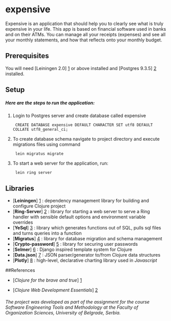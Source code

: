# expensive

Expensive is an application that should help you to clearly see what is truly expensive in your life. This app is based on financial software used in banks and on their ATMs. You can manage all your receipts (expenses) and see all your monthly statements, and how that reflects onto your monthly budget. 

## Prerequisites

You will need [Leiningen 2.0] [1] or above installed and [Postgres 9.3.5] [2] installed.

[1]: https://github.com/technomancy/leiningen
[2]: https://www.postgresql.org/ftp/source/v9.3.5/

## Setup

##### Here are the steps to run the application: #####

1. Login to Postgres server and create database called expensive
   
        CREATE DATABASE expensive DEFAULT CHARACTER SET utf8 DEFAULT COLLATE utf8_general_ci;
2. To create database schema navigate to project directory and execute migrations files using command

        lein migratus migrate
3. To start a web server for the application, run:

        lein ring server
    
## Libraries

* [__Leiningen__] [1] : dependency management library for building and configure Clojure project
* [__Ring-Server__] [2] : library for starting a web server to serve a Ring handler with sensible default options and environment variable overrides
* [__YeSql__] [3] : library which generates functions out of SQL, pulls sql files and turns queries into a function
* [__Migratus__] [4] : library for database migration and schema management
* [__Crypto-password__] [5] : library for securing user passwords
* [__Selmer__] [6] : Django inspired template system for Clojure
* [__Data.json__] [7] : JSON parser/generator to/from Clojure data structures
* [__Plotly__] [8] :  high-level, declarative charting library used in _Javascript_

[1]: https://github.com/technomancy/leiningen
[2]: https://github.com/weavejester/ring-server
[3]: https://github.com/krisajenkins/yesql
[4]: https://github.com/yogthos/migratus
[5]: https://github.com/weavejester/crypto-password
[6]: https://github.com/yogthos/Selmer
[7]: https://github.com/clojure/data.json
[8]: https://plot.ly/javascript/
    
##References
  * [_Clojure for the brave and true_] [1]
  
  * [_Clojure Web Development Essentials_] [2]
  
###### The project was developed as part of the assignment for the course Software Engineering Tools and Methodology at the Faculty of Organization Sciences, University of Belgrade, Serbia.
  
  [1]: https://www.amazon.com/Clojure-Brave-True-Ultimate-Programmer/dp/1593275919
  [2]: https://www.amazon.com/Clojure-Development-Essentials-Ryan-Baldwin/dp/1784392227

